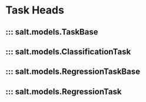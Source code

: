 # Task Heads
## ::: salt.models.TaskBase
## ::: salt.models.ClassificationTask
## ::: salt.models.RegressionTaskBase
## ::: salt.models.RegressionTask
